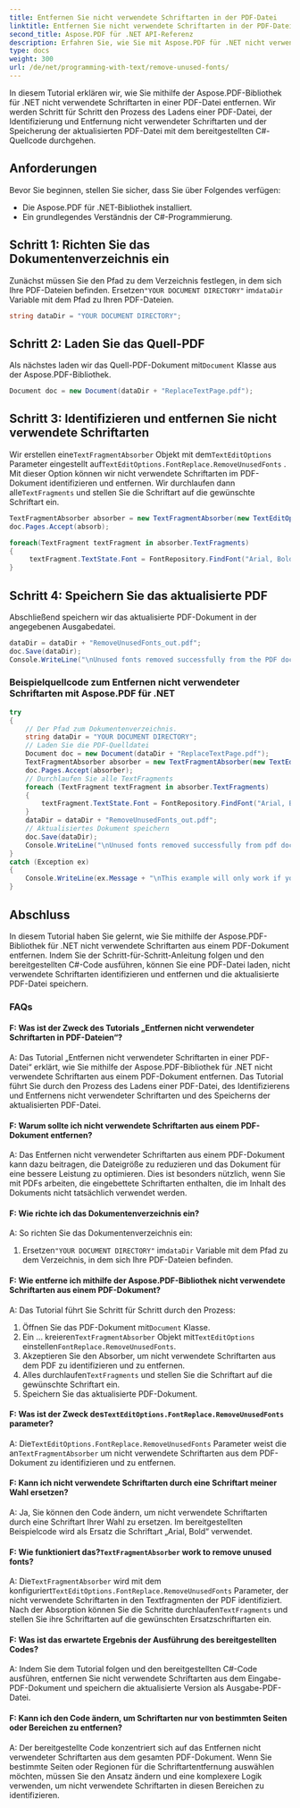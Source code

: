 ```yaml
---
title: Entfernen Sie nicht verwendete Schriftarten in der PDF-Datei
linktitle: Entfernen Sie nicht verwendete Schriftarten in der PDF-Datei
second_title: Aspose.PDF für .NET API-Referenz
description: Erfahren Sie, wie Sie mit Aspose.PDF für .NET nicht verwendete Schriftarten in einer PDF-Datei entfernen.
type: docs
weight: 300
url: /de/net/programming-with-text/remove-unused-fonts/
---
```

In diesem Tutorial erklären wir, wie Sie mithilfe der Aspose.PDF-Bibliothek für .NET nicht verwendete Schriftarten in einer PDF-Datei entfernen. Wir werden Schritt für Schritt den Prozess des Ladens einer PDF-Datei, der Identifizierung und Entfernung nicht verwendeter Schriftarten und der Speicherung der aktualisierten PDF-Datei mit dem bereitgestellten C#-Quellcode durchgehen.

## Anforderungen

Bevor Sie beginnen, stellen Sie sicher, dass Sie über Folgendes verfügen:

- Die Aspose.PDF für .NET-Bibliothek installiert.
- Ein grundlegendes Verständnis der C#-Programmierung.

## Schritt 1: Richten Sie das Dokumentenverzeichnis ein

 Zunächst müssen Sie den Pfad zu dem Verzeichnis festlegen, in dem sich Ihre PDF-Dateien befinden. Ersetzen`"YOUR DOCUMENT DIRECTORY"` im`dataDir` Variable mit dem Pfad zu Ihren PDF-Dateien.

```csharp
string dataDir = "YOUR DOCUMENT DIRECTORY";
```

## Schritt 2: Laden Sie das Quell-PDF

 Als nächstes laden wir das Quell-PDF-Dokument mit`Document` Klasse aus der Aspose.PDF-Bibliothek.

```csharp
Document doc = new Document(dataDir + "ReplaceTextPage.pdf");
```

## Schritt 3: Identifizieren und entfernen Sie nicht verwendete Schriftarten

 Wir erstellen eine`TextFragmentAbsorber` Objekt mit dem`TextEditOptions` Parameter eingestellt auf`TextEditOptions.FontReplace.RemoveUnusedFonts` . Mit dieser Option können wir nicht verwendete Schriftarten im PDF-Dokument identifizieren und entfernen. Wir durchlaufen dann alle`TextFragments` und stellen Sie die Schriftart auf die gewünschte Schriftart ein.

```csharp
TextFragmentAbsorber absorber = new TextFragmentAbsorber(new TextEditOptions(TextEditOptions.FontReplace.RemoveUnusedFonts));
doc.Pages.Accept(absorb);

foreach(TextFragment textFragment in absorber.TextFragments)
{
     textFragment.TextState.Font = FontRepository.FindFont("Arial, Bold");
}
```

## Schritt 4: Speichern Sie das aktualisierte PDF

Abschließend speichern wir das aktualisierte PDF-Dokument in der angegebenen Ausgabedatei.

```csharp
dataDir = dataDir + "RemoveUnusedFonts_out.pdf";
doc.Save(dataDir);
Console.WriteLine("\nUnused fonts removed successfully from the PDF document.\nFile saved at " + dataDir);
```

### Beispielquellcode zum Entfernen nicht verwendeter Schriftarten mit Aspose.PDF für .NET 
```csharp
try
{
	// Der Pfad zum Dokumentenverzeichnis.
	string dataDir = "YOUR DOCUMENT DIRECTORY";
	// Laden Sie die PDF-Quelldatei
	Document doc = new Document(dataDir + "ReplaceTextPage.pdf");
	TextFragmentAbsorber absorber = new TextFragmentAbsorber(new TextEditOptions(TextEditOptions.FontReplace.RemoveUnusedFonts));
	doc.Pages.Accept(absorber);
	// Durchlaufen Sie alle TextFragments
	foreach (TextFragment textFragment in absorber.TextFragments)
	{
		textFragment.TextState.Font = FontRepository.FindFont("Arial, Bold");
	}
	dataDir = dataDir + "RemoveUnusedFonts_out.pdf";
	// Aktualisiertes Dokument speichern
	doc.Save(dataDir);
	Console.WriteLine("\nUnused fonts removed successfully from pdf document.\nFile saved at " + dataDir);
}
catch (Exception ex)
{
	Console.WriteLine(ex.Message + "\nThis example will only work if you apply a valid Aspose License. You can purchase full license or get 30 day temporary license from http:// Www.aspose.com/purchase/default.aspx.");
}
```

## Abschluss

In diesem Tutorial haben Sie gelernt, wie Sie mithilfe der Aspose.PDF-Bibliothek für .NET nicht verwendete Schriftarten aus einem PDF-Dokument entfernen. Indem Sie der Schritt-für-Schritt-Anleitung folgen und den bereitgestellten C#-Code ausführen, können Sie eine PDF-Datei laden, nicht verwendete Schriftarten identifizieren und entfernen und die aktualisierte PDF-Datei speichern.

### FAQs

#### F: Was ist der Zweck des Tutorials „Entfernen nicht verwendeter Schriftarten in PDF-Dateien“?

A: Das Tutorial „Entfernen nicht verwendeter Schriftarten in einer PDF-Datei“ erklärt, wie Sie mithilfe der Aspose.PDF-Bibliothek für .NET nicht verwendete Schriftarten aus einem PDF-Dokument entfernen. Das Tutorial führt Sie durch den Prozess des Ladens einer PDF-Datei, des Identifizierens und Entfernens nicht verwendeter Schriftarten und des Speicherns der aktualisierten PDF-Datei.

#### F: Warum sollte ich nicht verwendete Schriftarten aus einem PDF-Dokument entfernen?

A: Das Entfernen nicht verwendeter Schriftarten aus einem PDF-Dokument kann dazu beitragen, die Dateigröße zu reduzieren und das Dokument für eine bessere Leistung zu optimieren. Dies ist besonders nützlich, wenn Sie mit PDFs arbeiten, die eingebettete Schriftarten enthalten, die im Inhalt des Dokuments nicht tatsächlich verwendet werden.

#### F: Wie richte ich das Dokumentenverzeichnis ein?

A: So richten Sie das Dokumentenverzeichnis ein:

1.  Ersetzen`"YOUR DOCUMENT DIRECTORY"` im`dataDir` Variable mit dem Pfad zu dem Verzeichnis, in dem sich Ihre PDF-Dateien befinden.

#### F: Wie entferne ich mithilfe der Aspose.PDF-Bibliothek nicht verwendete Schriftarten aus einem PDF-Dokument?

A: Das Tutorial führt Sie Schritt für Schritt durch den Prozess:

1.  Öffnen Sie das PDF-Dokument mit`Document` Klasse.
2.  Ein ... kreieren`TextFragmentAbsorber` Objekt mit`TextEditOptions` einstellen`FontReplace.RemoveUnusedFonts`.
3. Akzeptieren Sie den Absorber, um nicht verwendete Schriftarten aus dem PDF zu identifizieren und zu entfernen.
4.  Alles durchlaufen`TextFragments` und stellen Sie die Schriftart auf die gewünschte Schriftart ein.
5. Speichern Sie das aktualisierte PDF-Dokument.

####  F: Was ist der Zweck des`TextEditOptions.FontReplace.RemoveUnusedFonts` parameter?

 A: Die`TextEditOptions.FontReplace.RemoveUnusedFonts` Parameter weist die an`TextFragmentAbsorber` um nicht verwendete Schriftarten aus dem PDF-Dokument zu identifizieren und zu entfernen.

#### F: Kann ich nicht verwendete Schriftarten durch eine Schriftart meiner Wahl ersetzen?

A: Ja, Sie können den Code ändern, um nicht verwendete Schriftarten durch eine Schriftart Ihrer Wahl zu ersetzen. Im bereitgestellten Beispielcode wird als Ersatz die Schriftart „Arial, Bold“ verwendet.

####  F: Wie funktioniert das?`TextFragmentAbsorber` work to remove unused fonts?

 A: Die`TextFragmentAbsorber` wird mit dem konfiguriert`TextEditOptions.FontReplace.RemoveUnusedFonts` Parameter, der nicht verwendete Schriftarten in den Textfragmenten der PDF identifiziert. Nach der Absorption können Sie die Schritte durchlaufen`TextFragments` und stellen Sie ihre Schriftarten auf die gewünschten Ersatzschriftarten ein.

#### F: Was ist das erwartete Ergebnis der Ausführung des bereitgestellten Codes?

A: Indem Sie dem Tutorial folgen und den bereitgestellten C#-Code ausführen, entfernen Sie nicht verwendete Schriftarten aus dem Eingabe-PDF-Dokument und speichern die aktualisierte Version als Ausgabe-PDF-Datei.

#### F: Kann ich den Code ändern, um Schriftarten nur von bestimmten Seiten oder Bereichen zu entfernen?

A: Der bereitgestellte Code konzentriert sich auf das Entfernen nicht verwendeter Schriftarten aus dem gesamten PDF-Dokument. Wenn Sie bestimmte Seiten oder Regionen für die Schriftartentfernung auswählen möchten, müssen Sie den Ansatz ändern und eine komplexere Logik verwenden, um nicht verwendete Schriftarten in diesen Bereichen zu identifizieren.